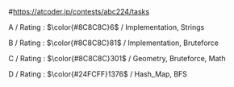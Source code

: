 #https://atcoder.jp/contests/abc224/tasks

A / Rating : $\color{#8C8C8C}6$ / Implementation, Strings

B / Rating : $\color{#8C8C8C}81$ / Implementation, Bruteforce

C / Rating : $\color{#8C8C8C}301$ / Geometry, Bruteforce, Math

D / Rating : $\color{#24FCFF}1376$ / Hash_Map, BFS
